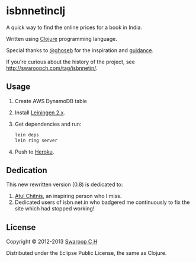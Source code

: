 # isbnnetinclj #

A quick way to find the online prices for a book in India.

Written using [Clojure](http://clojure.org) programming language.

Special thanks to [@ghoseb](https://twitter.com/ghoseb) for the
inspiration and [guidance](https://github.com/ghoseb/isbn.clj/blob/master/src/isbn/core.clj).

If you're curious about the history of the project, see <http://swaroopch.com/tag/isbnnetin/>.

## Usage ##

1. Create AWS DynamoDB table
2. Install [Leiningen 2.x](http://leiningen.org/).
3. Get dependencies and run:

    ```bash
    lein deps
    lein ring server
    ```
4. Push to [Heroku](http://www.heroku.com).

## Dedication ##

This new rewritten version (0.8) is dedicated to:

1. [Atul Chitnis](http://www.nextbigwhat.com/atul-chitnis-obituary-297/),
   an inspiring person who I miss.
2. Dedicated users of isbn.net.in who badgered me continuously to fix
   the site which had stopped working!

## License ##

Copyright © 2012-2013 [Swaroop C H](http://swaroopch.com)

Distributed under the Eclipse Public License, the same as Clojure.
